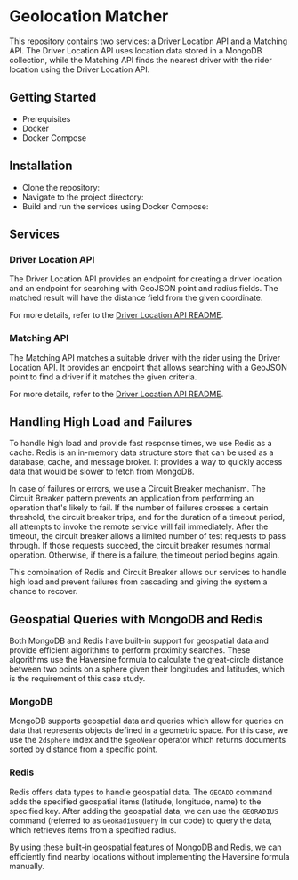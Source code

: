 # Geolocation Matcher

This repository contains two services: a Driver Location API and a Matching API. The Driver Location API uses location data stored in a MongoDB collection, while the Matching API finds the nearest driver with the rider location using the Driver Location API.

## Getting Started

- Prerequisites
- Docker
- Docker Compose

## Installation

- Clone the repository:
- Navigate to the project directory:
- Build and run the services using Docker Compose:

## Services

### Driver Location API

The Driver Location API provides an endpoint for creating a driver location and an endpoint for searching with GeoJSON point and radius fields. The matched result will have the distance field from the given coordinate.

For more details, refer to the [Driver Location API README](driver-location-api/README.md).

### Matching API

The Matching API matches a suitable driver with the rider using the Driver Location API. It provides an endpoint that allows searching with a GeoJSON point to find a driver if it matches the given criteria.

For more details, refer to the [Driver Location API README](matching-api/README.md).

## Handling High Load and Failures

To handle high load and provide fast response times, we use Redis as a cache. Redis is an in-memory data structure store that can be used as a database, cache, and message broker. It provides a way to quickly access data that would be slower to fetch from MongoDB.

In case of failures or errors, we use a Circuit Breaker mechanism. The Circuit Breaker pattern prevents an application from performing an operation that's likely to fail. If the number of failures crosses a certain threshold, the circuit breaker trips, and for the duration of a timeout period, all attempts to invoke the remote service will fail immediately. After the timeout, the circuit breaker allows a limited number of test requests to pass through. If those requests succeed, the circuit breaker resumes normal operation. Otherwise, if there is a failure, the timeout period begins again.

This combination of Redis and Circuit Breaker allows our services to handle high load and prevent failures from cascading and giving the system a chance to recover.

## Geospatial Queries with MongoDB and Redis

Both MongoDB and Redis have built-in support for geospatial data and provide efficient algorithms to perform proximity searches. These algorithms use the Haversine formula to calculate the great-circle distance between two points on a sphere given their longitudes and latitudes, which is the requirement of this case study.

### MongoDB

MongoDB supports geospatial data and queries which allow for queries on data that represents objects defined in a geometric space. For this case, we use the `2dsphere` index and the `$geoNear` operator which returns documents sorted by distance from a specific point.

### Redis

Redis offers data types to handle geospatial data. The `GEOADD` command adds the specified geospatial items (latitude, longitude, name) to the specified key. After adding the geospatial data, we can use the `GEORADIUS` command (referred to as `GeoRadiusQuery` in our code) to query the data, which retrieves items from a specified radius.

By using these built-in geospatial features of MongoDB and Redis, we can efficiently find nearby locations without implementing the Haversine formula manually.
